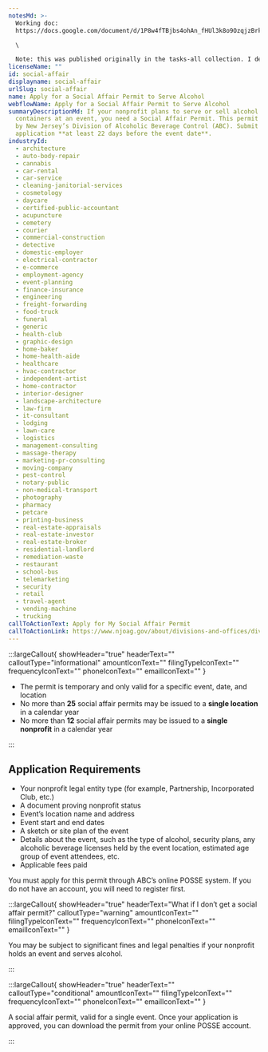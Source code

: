 ```yaml
---
notesMd: >-
  Working doc:
  https://docs.google.com/document/d/1P8w4fTBjbs4ohAn_fHUl3k8o9OzqjzBrkOxBNDsVSjo/edit?tab=t.0\

  \

  Note: this was published originally in the tasks-all collection. I deleted that version so it could be added here instead (license tasks navigator with webflow mappings)
licenseName: ""
id: social-affair
displayname: social-affair
urlSlug: social-affair
name: Apply for a Social Affair Permit to Serve Alcohol
webflowName: Apply for a Social Affair Permit to Serve Alcohol
summaryDescriptionMd: If your nonprofit plans to serve or sell alcohol in open
  containers at an event, you need a Social Affair Permit. This permit is given
  by New Jersey’s Division of Alcoholic Beverage Control (ABC). Submit your
  application **at least 22 days before the event date**.
industryId:
  - architecture
  - auto-body-repair
  - cannabis
  - car-rental
  - car-service
  - cleaning-janitorial-services
  - cosmetology
  - daycare
  - certified-public-accountant
  - acupuncture
  - cemetery
  - courier
  - commercial-construction
  - detective
  - domestic-employer
  - electrical-contractor
  - e-commerce
  - employment-agency
  - event-planning
  - finance-insurance
  - engineering
  - freight-forwarding
  - food-truck
  - funeral
  - generic
  - health-club
  - graphic-design
  - home-baker
  - home-health-aide
  - healthcare
  - hvac-contractor
  - independent-artist
  - home-contractor
  - interior-designer
  - landscape-architecture
  - law-firm
  - it-consultant
  - lodging
  - lawn-care
  - logistics
  - management-consulting
  - massage-therapy
  - marketing-pr-consulting
  - moving-company
  - pest-control
  - notary-public
  - non-medical-transport
  - photography
  - pharmacy
  - petcare
  - printing-business
  - real-estate-appraisals
  - real-estate-investor
  - real-estate-broker
  - residential-landlord
  - remediation-waste
  - restaurant
  - school-bus
  - telemarketing
  - security
  - retail
  - travel-agent
  - vending-machine
  - trucking
callToActionText: Apply for My Social Affair Permit
callToActionLink: https://www.njoag.gov/about/divisions-and-offices/division-of-alcoholic-beverage-control-home/posse-online-licensing-system/
---
```

:::largeCallout{ showHeader="true" headerText="" calloutType="informational" amountIconText="" filingTypeIconText="" frequencyIconText="" phoneIconText="" emailIconText="" }

* The permit is temporary and only valid for a specific event, date, and location
* No more than **25** social affair permits may be issued to a **single location** in a calendar year
* No more than **12** social affair permits may be issued to a **single nonprofit** in a calendar year

:::

## Application Requirements

* Your nonprofit legal entity type (for example, Partnership, Incorporated Club, etc.)
* A document proving nonprofit status
* Event’s location name and address
* Event start and end dates
* A sketch or site plan of the event
* Details about the event, such as the type of alcohol, security plans, any alcoholic beverage licenses held by the event location, estimated age group of event attendees, etc.
* Applicable fees paid

You must apply for this permit through ABC’s online POSSE system. If you do not have an account, you will need to register first.

:::largeCallout{ showHeader="true" headerText="What if I don’t get a social affair permit?" calloutType="warning" amountIconText="" filingTypeIconText="" frequencyIconText="" phoneIconText="" emailIconText="" }

You may be subject to significant fines and legal penalties if your nonprofit holds an event and serves alcohol.

:::

:::largeCallout{ showHeader="true" headerText="" calloutType="conditional" amountIconText="" filingTypeIconText="" frequencyIconText="" phoneIconText="" emailIconText="" }

A social affair permit, valid for a single event. Once your application is approved, you can download the permit from your online POSSE account.

:::